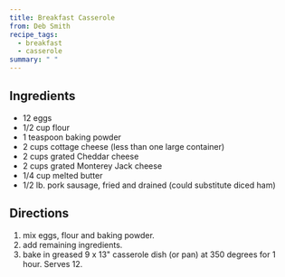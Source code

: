 ```yaml
---
title: Breakfast Casserole
from: Deb Smith
recipe_tags:
  - breakfast
  - casserole
summary: " "
---
```


## Ingredients

-   12 eggs
-   1/2 cup flour
-   1 teaspoon baking powder
-   2 cups cottage cheese (less than one large container)
-   2 cups grated Cheddar cheese
-   2 cups grated Monterey Jack cheese
-   1/4 cup melted butter
-   1/2 lb. pork sausage, fried and drained (could substitute diced ham)

## Directions

1.  mix eggs, flour and baking powder.
2.  add remaining ingredients.
3.  bake in greased 9 x 13" casserole dish (or pan) at 350 degrees for 1 hour. Serves 12.
